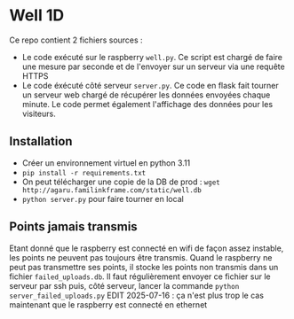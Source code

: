 # Well 1D

Ce repo contient 2 fichiers sources :

* Le code exécuté sur le raspberry `well.py`. Ce script est chargé de faire une mesure par seconde et de l'envoyer sur un serveur via une requête HTTPS
* Le code éxécuté côté serveur `server.py`. Ce code en flask fait tourner un serveur web chargé de récupérer les données envoyées chaque minute. Le code permet également l'affichage des données pour les visiteurs.

## Installation

* Créer un environnement virtuel en python 3.11
* `pip install -r requirements.txt`
* On peut télécharger une copie de la DB de prod : `wget http://agaru.familinkframe.com/static/well.db`
* `python server.py` pour faire tourner en local


## Points jamais transmis

Etant donné que le raspberry est connecté en wifi de façon assez instable, les points ne peuvent pas toujours être transmis. Quand le raspberry ne peut pas transmettre ses points, il stocke les points non transmis dans un fichier `failed_uploads.db`. Il faut régulièrement envoyer ce fichier sur le serveur par ssh puis, côté serveur, lancer la commande `python server_failed_uploads.py`
EDIT 2025-07-16 : ça n'est plus trop le cas maintenant que le raspberry est connecté en ethernet
